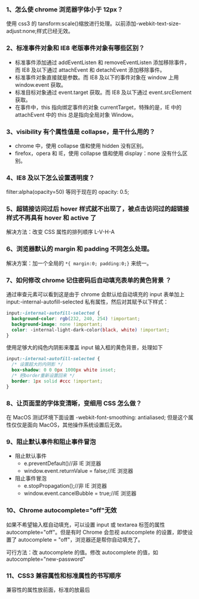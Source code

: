 ### 1、怎么使 chrome 浏览器字体小于 12px？

使用 css3 的 tansform:scale()缩放进行处理。以前添加-webkit-text-size-adjust:none;样式已经无效。

### 2、标准事件对象和 IE8 老版事件对象有哪些区别？

- 标准事件添加通过 addEventListen 和 removeEventListen 添加移除事件，而 IE8 及以下通过 attachEvent 和 detachEvent 添加移除事件。
- 标准事件对象直接就是参数。而 IE8 及以下的事件对象在 window 上用 window.event 获取。
- 标准目标对象通过 event.target 获取。而 IE8 及以下通过 event.srcElement 获取。
- 在事件中，this 指向绑定事件的对象 currentTarget，特殊的是，IE 中的 attachEvent 中的 this 总是指向全局对象 Window。

### 3、visibility 有个属性值是 collapse，是干什么用的？

- chrome 中，使用 collapse 值和使用 hidden 没有区别。
- firefox，opera 和 IE，使用 collapse 值和使用 display：none 没有什么区别。

### 4、IE8 及以下怎么设置透明度？

filter:alpha(opacity=50)
等同于现在的 opacity: 0.5;

### 5、超链接访问过后 hover 样式就不出现了，被点击访问过的超链接样式不再具有 hover 和 active 了

解决方法：改变 CSS 属性的排列顺序 L-V-H-A

### 6、浏览器默认的 margin 和 padding 不同怎么处理。

解决方案：加一个全局的 `*{ margin:0; padding:0;}` 来统一。

### 7、如何修改 chrome 记住密码后自动填充表单的黄色背景 ？

通过审查元素可以看到这是由于 chrome 会默认给自动填充的 input 表单加上 input:-internal-autofill-selected 私有属性，然后对其赋予以下样式：

```css
input:-internal-autofill-selected {
  background-color: rgb(232, 240, 254) !important;
  background-image: none !important;
  color: -internal-light-dark-color(black, white) !important;
}
```

使用足够大的纯色内阴影来覆盖 input 输入框的黄色背景，处理如下

```css
input:-internal-autofill-selected {
  /* 设置超大的内阴影 */
  box-shadow: 0 0 0px 1000px white inset;
  /* 把border重新设置回来 */
  border: 1px solid #ccc !important;
}
```

### 8、让页面里的字体变清晰，变细用 CSS 怎么做？

在 MacOS 测试环境下面设置 -webkit-font-smoothing: antialiased; 但是这个属性仅仅是面向 MacOS，其他操作系统设置后无效。

### 9、阻止默认事件和阻止事件冒泡

- 阻止默认事件
  - e.preventDefault()//非 IE 浏览器
  - window.event.returnValue = false;//IE 浏览器
- 阻止事件冒泡
  - e.stopPropagation();//非 IE 浏览器
  - window.event.cancelBubble = true;//IE 浏览器

### 10、Chrome autocomplete="off"无效

如果不希望输入框自动填充，可以设置 input 或 textarea 标签的属性 autocomplete="off"。但是有时 Chrome 会忽视 autocomplete 的设置，即使设置了 autocomplete = "off"，浏览器还是帮你自动填充了。

可行方法：改 autocomplete 的值。修改 autocomplete 的值，如 autocomplete="new-password"

### 11、CSS3 兼容属性和标准属性的书写顺序

兼容性的属性放前面，标准的放最后
